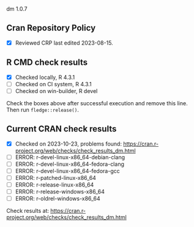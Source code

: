 dm 1.0.7

## Cran Repository Policy

- [x] Reviewed CRP last edited 2023-08-15.

## R CMD check results

- [x] Checked locally, R 4.3.1
- [ ] Checked on CI system, R 4.3.1
- [ ] Checked on win-builder, R devel

Check the boxes above after successful execution and remove this line. Then run `fledge::release()`.

## Current CRAN check results

- [x] Checked on 2023-10-23, problems found: https://cran.r-project.org/web/checks/check_results_dm.html
- [ ] ERROR: r-devel-linux-x86_64-debian-clang
- [ ] ERROR: r-devel-linux-x86_64-fedora-clang
- [ ] ERROR: r-devel-linux-x86_64-fedora-gcc
- [ ] ERROR: r-patched-linux-x86_64
- [ ] ERROR: r-release-linux-x86_64
- [ ] ERROR: r-release-windows-x86_64
- [ ] ERROR: r-oldrel-windows-x86_64

Check results at: https://cran.r-project.org/web/checks/check_results_dm.html

